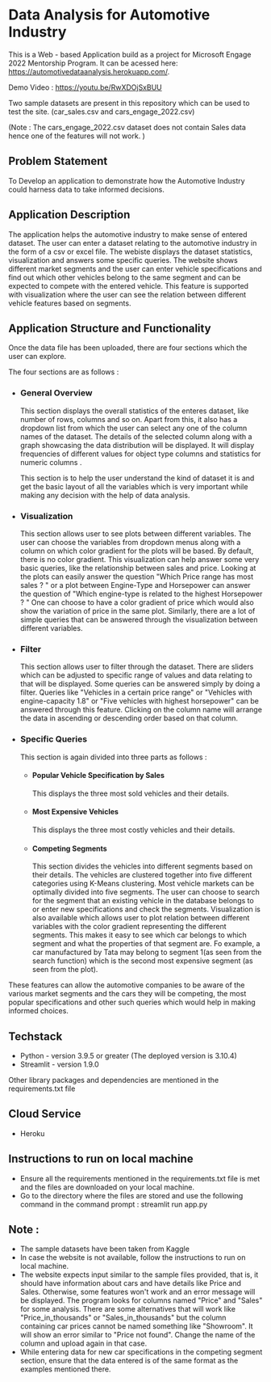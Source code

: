 # Data Analysis for Automotive Industry

This is a Web - based Application build as a project for Microsoft Engage 2022 Mentorship Program. It can be acessed here: https://automotivedataanalysis.herokuapp.com/. 

Demo Video : https://youtu.be/RwXDOjSxBUU 

Two sample datasets are present in this repository which can be used to test the site. (car_sales.csv and cars_engage_2022.csv)

(Note : The cars_engage_2022.csv dataset does not contain Sales data hence one of the features will not work. )

## Problem Statement

To Develop an application to demonstrate how the Automotive Industry could harness data to take informed decisions.

## Application Description 

The application helps the automotive industry to make sense of entered dataset. The user can enter a dataset relating to the automotive industry in the form of a csv or excel file. The webiste displays the dataset statistics, visualization and answers some specific queries. The website shows different market segments and the user can enter vehicle specifications and find out which other vehicles belong to the same segment and can be expected to compete with the entered vehicle. This feature is supported with visualization where the user can see the relation between different vehicle features based on segments. 

## Application Structure and Functionality

Once the data file has been uploaded, there are four sections which the user can explore. 

The four sections are as follows : 

* ### General Overview 
  This section displays the overall statistics of the enteres dataset, like number of rows, columns and so on. Apart from this, it also has a dropdown list from which  the user can select any one of the column names of the dataset. The details of the selected column along with a graph showcasing the data distribution will be displayed.   It will display frequencies of different values for object type columns and statistics for numeric columns .
  
  This section is to help the user understand the kind of dataset it is and get the basic layout of all the variables which is very important while making any decision with the help of data analysis. 
  
* ### Visualization
  This section allows user to see plots between different variables. The user can choose the variables from dropdown menus along with a column on which color gradient for the plots will be based. By default, there is no color gradient. This visualization can help answer some very basic queries, like the relationship between sales and price. Looking at the plots can easily answer the question "Which Price range has most sales ? " or a plot between Engine-Type and Horsepower can answer the question of "Which engine-type is related to the highest Horsepower ? " One can choose to have a color gradient of price which would also show the variation of price in the same plot. Similarly, there are a lot of simple queries that can be answered through the visualization between different variables. 
  
* ### Filter
  This section allows user to filter through the dataset. There are sliders which can be adjusted to specific range of values and data relating to that will be displayed. Some queries can be answered simply by doing a filter. Queries like "Vehicles in a certain price range" or "Vehicles with engine-capacity 1.8" or "Five vehicles with highest horsepower" can be answered through this feature. Clicking on the column name will arrange the data in ascending or descending order based on that column. 
  
* ### Specific Queries 
  This section is again divided into three parts as follows : 
  
  * #### Popular Vehicle Specification by Sales
    This displays the three most sold vehicles and their details.
  * #### Most Expensive Vehicles
    This displays the three most costly vehicles and their details.
  * #### Competing Segments
    This section divides the vehicles into different segments based on their details. The vehicles are clustered together into five different categories using K-Means clustering. Most vehicle markets can be optimally divided into five segments. The user can choose to search for the segment that an existing vehicle in the database belongs to or enter new specifications and check the segments. Visualization is also available which allows user to plot relation between different variables with the color gradient representing the different segments. This makes it easy to see which car belongs to which segment and what the properties of that segment are. Fo example, a car manufactured by Tata may belong to segment 1(as seen from the search function) which is the second most expensive segment (as seen from the plot). 
    
These features can allow the automotive companies to be aware of the various market segments and the cars they will be competing, the most popular specifications and other such queries which would help in making informed choices. 

## Techstack 
* Python - version 3.9.5 or greater (The deployed version is 3.10.4)
* Streamlit - version 1.9.0

Other library packages and dependencies are mentioned in the requirements.txt file

## Cloud Service 
* Heroku 

## Instructions to run on local machine 

* Ensure all the requirements mentioned in the requirements.txt file is met and the files are downloaded on your local machine.
* Go to the directory where the files are stored and use the following command in the command prompt : streamlit run app.py

## Note : 
* The sample datasets have been taken from Kaggle
* In case the website is not available, follow the instructions to run on local machine.
* The website expects input similar to the sample files provided, that is, it should have information about cars and have details like Price and Sales. Otherwise, some features won't work and an error message will be displayed. The program looks for columns named "Price" and "Sales" for some analysis. There are some alternatives that will work like "Price_in_thousands" or "Sales_in_thousands" but the column containing car prices cannot be named something like "Showroom". It will show an error similar to "Price not found". Change the name of the column and upload again in that case. 
* While entering data for new car specifications in the competing segment section, ensure that the data entered is of the same format as the examples mentioned there.
